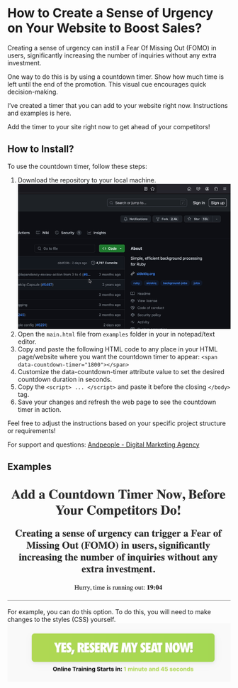 # How to Create a Sense of Urgency on Your Website to Boost Sales?

Creating a sense of urgency can instill a Fear Of Missing Out (FOMO) in users, significantly increasing the number of inquiries without any extra investment.

One way to do this is by using a countdown timer. Show how much time is left until the end of the promotion. This visual cue encourages quick decision-making.

I’ve created a timer that you can add to your website right now. Instructions and examples is here.

Add the timer to your site right now to get ahead of your competitors!

## How to Install?
To use the countdown timer, follow these steps:
1. Download the repository to your local machine.
![How to download repository / ZIP file](download_zip_file.gif)
2. Open the `main.html` file from `examples` folder in your in notepad/text editor.
3. Copy and paste the following HTML code to any place in your HTML page/website where you want the countdown timer to appear: `<span data-countdown-timer="1800"></span>`
4. Customize the data-countdown-timer attribute value to set the desired countdown duration in seconds.
5. Copy the `<script> ... </script>` and paste it before the closing `</body>` tag.
6. Save your changes and refresh the web page to see the countdown timer in action.

Feel free to adjust the instructions based on your specific project structure or requirements!

For support and questions: [Andpeople - Digital Marketing Agency](https://andpeople.net/)

## Examples

![Demo of Countdown Timer](examples/image.gif)

For example, you can do this option. To do this, you will need to make changes to the styles (CSS) yourself.
![Demo of Green Countdown Timer](examples/green.png)
